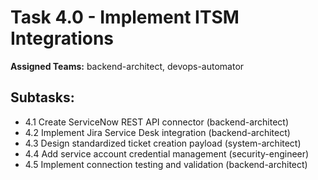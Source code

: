 # Task 4.0 - Implement ITSM Integrations

**Assigned Teams:** backend-architect, devops-automator

## Subtasks:
- 4.1 Create ServiceNow REST API connector (backend-architect)
- 4.2 Implement Jira Service Desk integration (backend-architect)
- 4.3 Design standardized ticket creation payload (system-architect)
- 4.4 Add service account credential management (security-engineer)
- 4.5 Implement connection testing and validation (backend-architect)